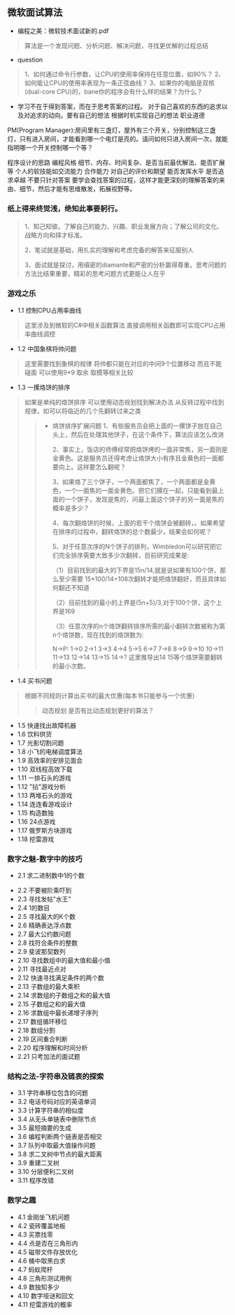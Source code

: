 ## 微软面试算法
* 编程之美：微软技术面试新的.pdf

> 算法是一个发现问题、分析问题、解决问题，寻找更优解的过程总结

* question
> 1、如何通过命令行参数，让CPU的使用率保持在任意位置，如90%？
2、如何能让CPU的使用率表现为一条正弦曲线？
3、如果你的电脑是双核(dual-core CPU)的，bane你的程序会有什么样的结果？为什么？
* 学习不在于得到答案，而在于思考答案的过程。 对于自己喜欢的东西的追求以及对追求的动向。要有自己的想法 根据时机实现自己的想法 职业道德

PM(Program Manager):房间里有三盏灯，屋外有三个开关，分别控制这三盏灯，只有进入房间，才能看到哪一个电灯是亮的。请问如何只进入房间一次，就能指明哪一个开关控制哪一个等？

程序设计的思路  编程风格 细节、内存、时间复杂、是否当前最优解法、能否扩展等 个人的软技能如交流能力 合作能力 对自己的评价和期望 能否发挥水平 是否追求卓越  不要只针对答案 要学会查找答案的过程，这样才能更深刻的理解答案的来由、细节，然后才能有思维散发，拓展视野等。
### 纸上得来终觉浅，绝知此事要躬行。


#### 
> 1、知己知彼。了解自己的能力、兴趣、职业发展方向；了解公司的文化、战略方向和择才标准。<p>
2、笔试就是基础，用扎实的理解和考虑完备的解答来征服别人<p>
3、面试就是探讨，用缜密的diamante和严密的分析赢得尊重。思考问题的方法比结果重要，精彩的思考问题方式更能让人在乎<p>

### 游戏之乐
* 1.1 控制CPU占用率曲线
> 这里涉及到微软的C#中相关函数算法  直接调用相关函数即可实现CPU占用率曲线调控
* 1.2 中国象棋将帅问题
> 这里需要找到象棋的规律 将帅都只能在对应的中间9个位置移动 而且不能碰面 可以使用9*9 取余 取模等相关比较
* 1.3 一摞烙饼的排序
> 如果是单纯的烙饼排序 可以使用动态规划找到解决办法  从反转过程中找到规律，如可以将临近的几个先翻转过来之类
>> * 烙饼排序扩展问题
>> 1、有些服务员会把上面的一摞饼子放在自己头上，然后在处理其他饼子，在这个条件下，算法应该怎么改进<p>
>> 2、事实上，饭店的师傅经常把烙饼烤的一面非常焦，另一面则是金黄色。这是服务员还得考虑让烙饼大小有序且金黄色的一面都要向上。这样要怎么翻呢？<p>
>> 3、如果烙了三个饼子，一个两面都焦了，一个两面都是金黄色，一个一面焦的一面金黄色。把它们摞在一起，只能看到最上面的一个饼子，发现是焦的，问最上面这个饼子的另一面是焦的概率是多少？<p>
>> 4、每次翻烙饼的时候，上面的若干个烙饼会被翻转，。如果希望在排序的过程中，翻转烙饼的总个数最少，结果会如何呢？<p>
>> 5、对于任意次序的N个饼子的排列，Wimbledon可以研究把它们完全排序需要大致多少次翻转，目前研究成果是:<p>
（1）目前找到的最大的下界是15n/14,就是说如果有100个饼，那么至少需要 15*100/14=108次翻转才能把烙饼翻好，而且具体如何翻还不知道<p>
（2）目前找到的最小的上界是(5n+5)/3,对于100个饼，这个上界是169<p>
（3）任意次序的n个烙饼翻转排序所需的最小翻转次数被称为第n个烙饼数，现在找到的烙饼数为:<p>
N->P: 1->0 2->1 3->3 4->4 5->5 6->7 7->8 8->9 9->10 10->11 11->13 12->14 13->15 14->? 这里推导出14 15等个烙饼需要翻转的最小次数。

* 1.4 买书问题
> 根据不同规则计算出买书的最大优惠(每本书只能参与一个优惠)
>> 动态规划 是否有比动态规划更好的算法？

* 1.5 快速找出故障机器
* 1.6 饮料供货
* 1.7 光影切割问题
* 1.8 小飞的电梯调度算法
* 1.9 高效率的安排见面会
* 1.10 双线程高效下载
* 1.11 一排石头的游戏
* 1.12 "拈"游戏分析
* 1.13 两堆石头的游戏
* 1.14 连连看游戏设计
* 1.15 构造数独
* 1.16 24点游戏
* 1.17 俄罗斯方块游戏
* 1.18 挖雷游戏

### 数字之魅-数字中的技巧
* 2.1 求二进制数中1的个数
> 
* 2.2 不要被阶乘吓到
* 2.3 寻找发帖"水王"
* 2.4 1的数目
* 2.5 寻找最大的K个数
* 2.6 精确表达浮点数
* 2.7 最大公约数问题
* 2.8 找符合条件的整数
* 2.9 斐波那契数列
* 2.10 寻找数组中的最大值和最小值
* 2.11 寻找最近点对
* 2.12 快速寻找满足条件的两个数
* 2.13 子数组的最大乘积
* 2.14 求数组的子数组之和的最大值
* 2.15 子数组之和的最大值
* 2.16 求数组中最长递增子序列
* 2.17 数组循环移位
* 2.18 数组分割
* 2.19 区间重合判断
* 2.20 程序理解和时间分析
* 2.21 只考加法的面试题

### 结构之法-字符串及链表的探索
* 3.1 字符串移位包含的问题
* 3.2 电话号码对应的英语单词
* 3.3 计算字符串的相似度
* 3.4 从无头单链表中删除节点
* 3.5 最短摘要的生成
* 3.6 编程判断两个链表是否相交
* 3.7 队列中取最大值操作问题
* 3.8 求二叉树中节点的最大距离
* 3.9 重建二叉树
* 3.10 分层便利二叉树
* 3.11 程序改错

### 数学之趣
* 4.1 金刚坐飞机问题
* 4.2 瓷砖覆盖地板
* 4.3 买票找零
* 4.4 点是否在三角形内
* 4.5 磁带文件存放优化
* 4.6 桶中取黑白求
* 4.7 蚂蚁爬杆
* 4.8 三角形测试用例
* 4.9 数独知多少
* 4.10 数字哑谜和回文
* 4.11 挖雷游戏的概率


